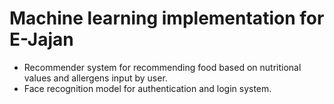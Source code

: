 # Machine learning implementation for E-Jajan
- Recommender system for recommending food based on nutritional values and allergens input by user.
- Face recognition model for authentication and login system.
